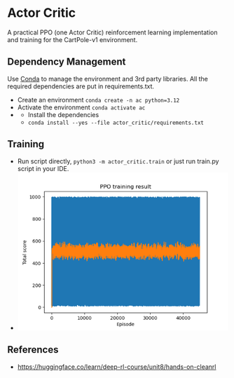 # Actor Critic
A practical PPO (one Actor Critic) reinforcement learning implementation and training for the CartPole-v1 environment.

## Dependency Management
Use [Conda](https://docs.conda.io/projects/conda/en/latest/user-guide/getting-started.html) to manage the environment and 3rd party libraries.
All the required dependencies are put in requirements.txt.
* Create an environment `conda create -n ac python=3.12`
* Activate the environment `conda activate ac`
* * Install the dependencies 
  * `conda install --yes --file actor_critic/requirements.txt`

## Training
* Run script directly, `python3 -m actor_critic.train` or just run train.py script in your IDE.
* ![One training run result](./ppo_train_result.png)
## References
* https://huggingface.co/learn/deep-rl-course/unit8/hands-on-cleanrl